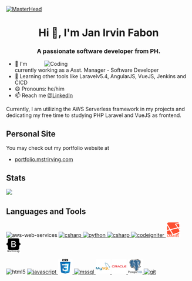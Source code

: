 [![MasterHead](https://blogs.sap.com/wp-content/uploads/2021/02/1ea2bf43d262adc533f6ba78a7772a9c.gif)](https://portfolio.mstrirving.com)

<h1 align="center">Hi 👋, I'm Jan Irvin Fabon</h1>
<h3 align="center">A passionate software developer from PH.</h3>
<img align="right" alt="Coding" width="400" src="https://cdn.dribbble.com/users/2131993/screenshots/4948736/thoughtworks-gif_dribbble.gif">

- 🔭 I'm currently working as a Asst. Manager - Software Developer
- 🌱 Learning other tools like Laravelv5.4, AngularJS, VueJS, Jenkins and CICD
- 😄 Pronouns: he/him
- 📫 Reach me <a href="https://www.linkedin.com/in/" target="_blank" alt="linkedin">@LinkedIn</a>

Currently, I am utilizing the AWS Serverless framework in my projects and dedicating my free time to studying PHP Laravel and VueJS as frontend.

## Personal Site
You may check out my portfolio website at
- <a href="https://portfolio.mstrirving.com" target="_blank" alt="portfolio">portfolio.mstrirving.com</a>

## Stats
<img src="https://github-readme-stats.vercel.app/api?username=janirvinfabon&show_icons=true&theme=bear" width="400"/>

## Languages and Tools
<p align="left"
    <a href="https://aws.amazon.com/" target="_blank" rel="noreferrer"> <img src="https://assets.rappler.com/612F469A6EA84F6BAE882D2B94A4B421/img/402066C85613444B9602EB0FC677C5D1/amazon-web-services-down-20140527.gif" alt="aws-web-services" width="50" height="40"/></a>
    <a href="https://www.php.net/" target="_blank" rel="noreferrer"> <img src="https://duhayazilim.com/wp-content/uploads/2019/04/1280px-PHP-logo.svg_-1-1024x553.png" alt="csharp" width="50" height="40"/> </a>
    <a href="hhttps://www.python.org/" target="_blank" rel="noreferrer"> <img src="https://blog.linkbal.co.jp/wp/wp-content/uploads/2017/06/Python-logo-notext.svg-1024x1024.png" alt="python" width="40" height="40"/> </a>
    <a href="https://dotnet.microsoft.com/en-us/languages/csharp" target="_blank" rel="noreferrer"> <img src="https://iconape.com/wp-content/png_logo_vector/c.png" alt="csharp" width="40" height="40"/> </a>
    <a href="https://codeigniter.com" target="_blank" rel="noreferrer"> <img src="https://cdn.worldvectorlogo.com/logos/codeigniter.svg" alt="codeigniter" width="40" height="40"/> 
    </a
    <a href="https://laravel.com/" target="_blank" rel="noreferrer"> <img src="https://raw.githubusercontent.com/devicons/devicon/master/icons/laravel/laravel-plain-wordmark.svg" alt="laravel" width="40" height="40"/> </a>
    <a href="https://getbootstrap.com" target="_blank" rel="noreferrer"> <img src="https://raw.githubusercontent.com/devicons/devicon/master/icons/bootstrap/bootstrap-plain-wordmark.svg" alt="bootstrap" width="40" height="40"/> </a> 
</p>
<p align="left"
    <a href="https://www.w3.org/html" target="_blank" rel="noreferrer"> <img src="https://th.bing.com/th/id/OIP.bI8KDjd8-nDvzTX_Uok7FwHaHa?pid=ImgDet&rs=1" alt="html5" width="40" height="40"/> </a>
    <a href="https://developer.mozilla.org/en-US/docs/Web/JavaScript" target="_blank" rel="noreferrer"> <img src="https://upload.wikimedia.org/wikipedia/commons/thumb/9/99/Unofficial_JavaScript_logo_2.svg/480px-Unofficial_JavaScript_logo_2.svg.png" alt="javascript" width="40" height="40"/> </a>
    <a href="https://www.w3schools.com/css/" target="_blank" rel="noreferrer"> <img src="https://raw.githubusercontent.com/devicons/devicon/master/icons/css3/css3-original-wordmark.svg" alt="css3" width="40" height="40"/> </a>
    <a href="https://www.microsoft.com/en-us/sql-server" target="_blank" rel="noreferrer"> <img src="https://www.svgrepo.com/show/303229/microsoft-sql-server-logo.svg" alt="mssql" width="40" height="40"/> </a>
    <a href="https://www.mysql.com/" target="_blank" rel="noreferrer"> <img src="https://raw.githubusercontent.com/devicons/devicon/master/icons/mysql/mysql-original-wordmark.svg" alt="mysql" width="40" height="40"/> </a>
    <a href="https://www.oracle.com/" target="_blank" rel="noreferrer"> <img src="https://raw.githubusercontent.com/devicons/devicon/master/icons/oracle/oracle-original.svg" alt="oracle" width="40" height="40"/> </a>
    <a href="https://www.postgresql.org" target="_blank" rel="noreferrer"> <img src="https://raw.githubusercontent.com/devicons/devicon/master/icons/postgresql/postgresql-original-wordmark.svg" alt="postgresql" width="40" height="40"/> </a>
    <a href="https://git-scm.com/" target="_blank" rel="noreferrer"> <img src="https://www.vectorlogo.zone/logos/git-scm/git-scm-icon.svg" alt="git" width="40" height="40"/> </a>
</p>
